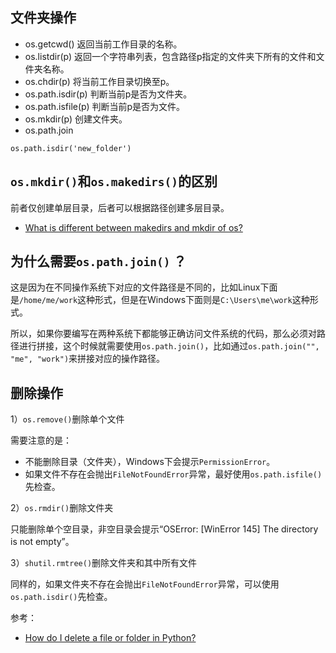 ## 文件夹操作

- os.getcwd() 返回当前工作目录的名称。
- os.listdir(p) 返回一个字符串列表，包含路径p指定的文件夹下所有的文件和文件夹名称。
- os.chdir(p) 将当前工作目录切换至p。
- os.path.isdir(p) 判断当前p是否为文件夹。
- os.path.isfile(p) 判断当前p是否为文件。
- os.mkdir(p) 创建文件夹。
- os.path.join 

```
os.path.isdir('new_folder')
```


## `os.mkdir()`和`os.makedirs()`的区别

前者仅创建单层目录，后者可以根据路径创建多层目录。

- [What is different between makedirs and mkdir of os?](https://stackoverflow.com/questions/13819496/what-is-different-between-makedirs-and-mkdir-of-os)


## 为什么需要`os.path.join()` ？

这是因为在不同操作系统下对应的文件路径是不同的，比如Linux下面是`/home/me/work`这种形式，但是在Windows下面则是`C:\Users\me\work`这种形式。

所以，如果你要编写在两种系统下都能够正确访问文件系统的代码，那么必须对路径进行拼接，这个时候就需要使用`os.path.join()`，比如通过`os.path.join("", "me", "work")`来拼接对应的操作路径。


## 删除操作

1）`os.remove()`删除单个文件

需要注意的是：

- 不能删除目录（文件夹），Windows下会提示`PermissionError`。
- 如果文件不存在会抛出`FileNotFoundError`异常，最好使用`os.path.isfile()`先检查。

2）`os.rmdir()`删除文件夹

只能删除单个空目录，非空目录会提示“OSError: [WinError 145] The directory is not empty”。

3）`shutil.rmtree()`删除文件夹和其中所有文件

同样的，如果文件夹不存在会抛出`FileNotFoundError`异常，可以使用`os.path.isdir()`先检查。

参考：

- [How do I delete a file or folder in Python?](https://stackoverflow.com/questions/6996603/how-do-i-delete-a-file-or-folder-in-python)
